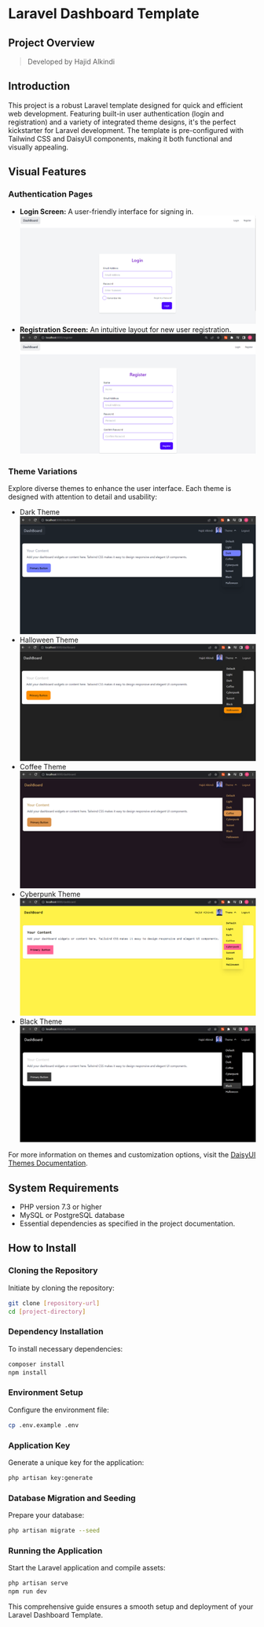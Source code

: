 # Laravel Dashboard Template

## Project Overview
> Developed by Hajid Alkindi

## Introduction
This project is a robust Laravel template designed for quick and efficient web development. Featuring built-in user authentication (login and registration) and a variety of integrated theme designs, it's the perfect kickstarter for Laravel development. The template is pre-configured with Tailwind CSS and DaisyUI components, making it both functional and visually appealing.

## Visual Features

### Authentication Pages
- **Login Screen:** A user-friendly interface for signing in.
![Alt text](/demopics/login.png)
- **Registration Screen:** An intuitive layout for new user registration.
![Alt text](/demopics/register.png)
### Theme Variations
Explore diverse themes to enhance the user interface. Each theme is designed with attention to detail and usability:
- Dark Theme
![Dark Theme](/demopics/Dark.png)
- Halloween Theme
![Halloween Theme](/demopics/Halloween.png)
- Coffee Theme
![Coffee Theme](/demopics/coffee.png)
- Cyberpunk Theme
![Cyberpunk Theme](/demopics/cyberpunk.png)
- Black Theme
![Black Theme](/demopics/Black.png)


For more information on themes and customization options, visit the [DaisyUI Themes Documentation](https://daisyui.com/docs/themes/).

## System Requirements
- PHP version 7.3 or higher
- MySQL or PostgreSQL database
- Essential dependencies as specified in the project documentation.

## How to Install

### Cloning the Repository
Initiate by cloning the repository:
```bash
git clone [repository-url]
cd [project-directory]
```

### Dependency Installation
To install necessary dependencies:
```bash
composer install
npm install
```

### Environment Setup
Configure the environment file:
```bash
cp .env.example .env
```

### Application Key
Generate a unique key for the application:
```bash
php artisan key:generate
```

### Database Migration and Seeding
Prepare your database:
```bash
php artisan migrate --seed
```

### Running the Application
Start the Laravel application and compile assets:
```bash
php artisan serve
npm run dev
```

This comprehensive guide ensures a smooth setup and deployment of your Laravel Dashboard Template.